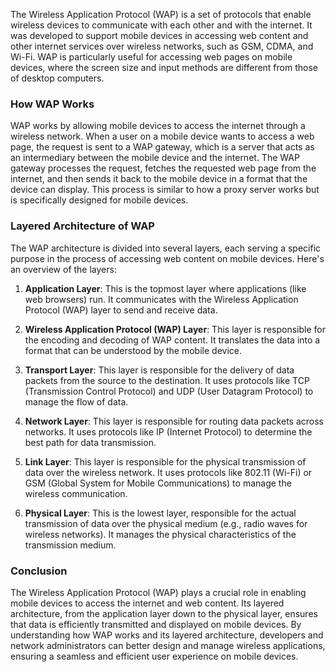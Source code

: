 The Wireless Application Protocol (WAP) is a set of protocols that enable wireless devices to communicate with each other and with the internet. It was developed to support mobile devices in accessing web content and other internet services over wireless networks, such as GSM, CDMA, and Wi-Fi. WAP is particularly useful for accessing web pages on mobile devices, where the screen size and input methods are different from those of desktop computers.

### How WAP Works

WAP works by allowing mobile devices to access the internet through a wireless network. When a user on a mobile device wants to access a web page, the request is sent to a WAP gateway, which is a server that acts as an intermediary between the mobile device and the internet. The WAP gateway processes the request, fetches the requested web page from the internet, and then sends it back to the mobile device in a format that the device can display. This process is similar to how a proxy server works but is specifically designed for mobile devices.

### Layered Architecture of WAP

The WAP architecture is divided into several layers, each serving a specific purpose in the process of accessing web content on mobile devices. Here's an overview of the layers:

1. **Application Layer**: This is the topmost layer where applications (like web browsers) run. It communicates with the Wireless Application Protocol (WAP) layer to send and receive data.

2. **Wireless Application Protocol (WAP) Layer**: This layer is responsible for the encoding and decoding of WAP content. It translates the data into a format that can be understood by the mobile device.

3. **Transport Layer**: This layer is responsible for the delivery of data packets from the source to the destination. It uses protocols like TCP (Transmission Control Protocol) and UDP (User Datagram Protocol) to manage the flow of data.

4. **Network Layer**: This layer is responsible for routing data packets across networks. It uses protocols like IP (Internet Protocol) to determine the best path for data transmission.

5. **Link Layer**: This layer is responsible for the physical transmission of data over the wireless network. It uses protocols like 802.11 (Wi-Fi) or GSM (Global System for Mobile Communications) to manage the wireless communication.

6. **Physical Layer**: This is the lowest layer, responsible for the actual transmission of data over the physical medium (e.g., radio waves for wireless networks). It manages the physical characteristics of the transmission medium.

### Conclusion

The Wireless Application Protocol (WAP) plays a crucial role in enabling mobile devices to access the internet and web content. Its layered architecture, from the application layer down to the physical layer, ensures that data is efficiently transmitted and displayed on mobile devices. By understanding how WAP works and its layered architecture, developers and network administrators can better design and manage wireless applications, ensuring a seamless and efficient user experience on mobile devices.